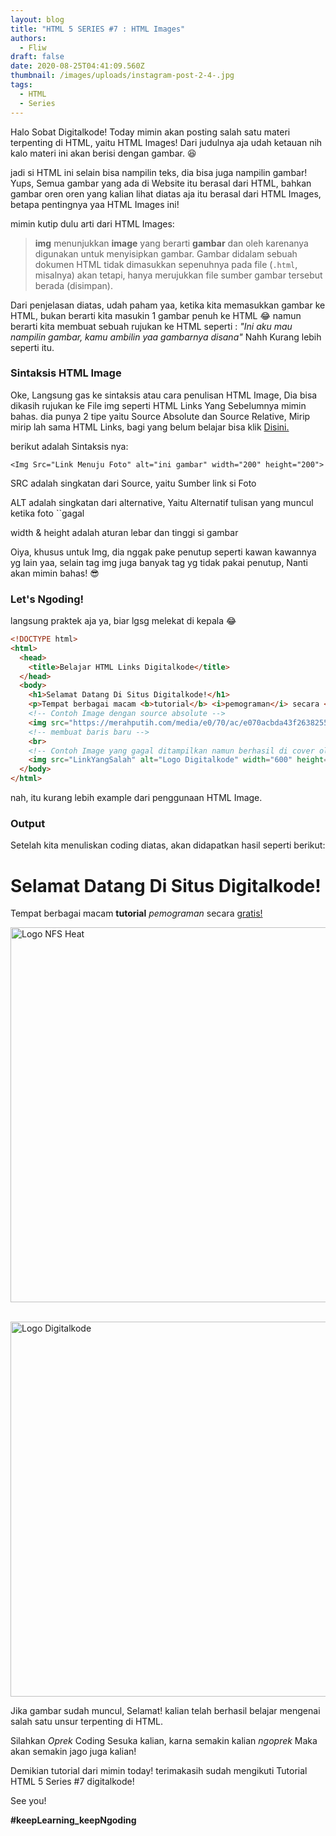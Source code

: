 ```yaml
---
layout: blog
title: "HTML 5 SERIES #7 : HTML Images"
authors:
  - Fliw
draft: false
date: 2020-08-25T04:41:09.560Z
thumbnail: /images/uploads/instagram-post-2-4-.jpg
tags:
  - HTML
  - Series
---
```

Halo Sobat Digitalkode! Today mimin akan posting salah satu materi terpenting di HTML, yaitu HTML Images! Dari judulnya aja udah ketauan nih kalo materi ini akan berisi dengan gambar. :satisfied:

jadi si HTML ini selain bisa nampilin teks, dia bisa juga nampilin gambar! Yups, Semua gambar yang ada di Website itu berasal dari HTML, bahkan gambar oren oren yang kalian lihat diatas aja itu berasal dari HTML Images, betapa pentingnya yaa HTML Images ini!

mimin kutip dulu arti dari HTML Images:

> **img** menunjukkan **image** yang berarti **gambar** dan oleh karenanya digunakan untuk menyisipkan gambar. Gambar didalam sebuah dokumen HTML tidak dimasukkan sepenuhnya pada file (`.html`, misalnya) akan tetapi, hanya merujukkan file sumber gambar tersebut berada (disimpan).

Dari penjelasan diatas, udah paham yaa, ketika kita memasukkan gambar ke HTML, bukan berarti kita masukin 1 gambar penuh ke HTML :joy: namun berarti kita membuat sebuah rujukan ke HTML seperti : *"Ini aku mau nampilin gambar, kamu ambilin yaa gambarnya disana"* Nahh Kurang lebih seperti itu.

### Sintaksis HTML Image

Oke, Langsung gas ke sintaksis atau cara penulisan HTML Image, Dia bisa dikasih rujukan ke File img seperti HTML Links Yang Sebelumnya mimin bahas. dia punya 2 tipe yaitu Source Absolute dan Source Relative, Mirip mirip lah sama HTML Links, bagi yang belum belajar bisa klik <a href="../html-5-series-6-html-links/">Disini.</a>

berikut adalah Sintaksis nya:

`<Img Src="Link Menuju Foto" alt="ini gambar" width="200" height="200">`

SRC adalah singkatan dari Source, yaitu Sumber link si Foto

ALT adalah singkatan dari alternative, Yaitu Alternatif tulisan yang muncul ketika foto \`\`gagal

width & height adalah aturan lebar dan tinggi si gambar

Oiya, khusus untuk Img, dia nggak pake penutup seperti kawan kawannya yg lain yaa, selain tag img juga banyak tag yg tidak pakai penutup, Nanti akan mimin bahas! :sunglasses:

### Let's Ngoding!

langsung praktek aja ya, biar lgsg melekat di kepala :joy:

```html
<!DOCTYPE html>
<html>
  <head>
    <title>Belajar HTML Links Digitalkode</title>
  </head>
  <body>
    <h1>Selamat Datang Di Situs Digitalkode!</h1>
    <p>Tempat berbagai macam <b>tutorial</b> <i>pemograman</i> secara <u>gratis!</u></p>
    <!-- Contoh Image dengan source absolute -->
    <img src="https://merahputih.com/media/e0/70/ac/e070acbda43f263825508f4645219bef.jpg" alt="Logo NFS Heat" width="600" height="600">
    <!-- membuat baris baru -->
    <br>
    <!-- Contoh Image yang gagal ditampilkan namun berhasil di cover oleh ALT -->
    <img src="LinkYangSalah" alt="Logo Digitalkode" width="600" height="600">
  </body>
</html> 
```

nah, itu kurang lebih example dari penggunaan HTML Image.

### Output

Setelah kita menuliskan coding diatas, akan didapatkan hasil seperti berikut:\
    <h1>Selamat Datang Di Situs Digitalkode!</h1>
    <p>

Tempat berbagai macam <b>tutorial</b> <i>pemograman</i> secara <u>gratis!</u></p>
    <img src="https://merahputih.com/media/e0/70/ac/e070acbda43f263825508f4645219bef.jpg" alt="Logo NFS Heat" width="600" height="600">

<br>

<img src="LinkYangSalah" alt="Logo Digitalkode" width="600" height="600">

Jika gambar sudah muncul, Selamat! kalian telah berhasil belajar mengenai salah satu unsur terpenting di HTML.

Silahkan *Oprek* Coding Sesuka kalian, karna semakin kalian *ngoprek* Maka akan semakin jago juga kalian!

Demikian tutorial dari mimin today! terimakasih sudah mengikuti Tutorial HTML 5 Series #7 digitalkode!

See you!

**\#keepLearning_keepNgoding**